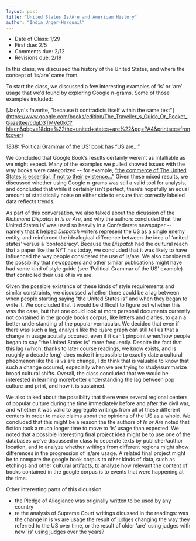 ```yaml
---
layout: post
title: "United States Is/Are and American History"
author: "India Unger-Harquail"
---
```

- Date of Class: 1/29
- First due: 2/5
- Comments due: 2/12
- Revisions due: 2/19

In this class, we discussed the history of the United States, and where the concept of ‘is/are’ came from.

To start the class, we discussed a few interesting examples of ‘is’ or ‘are’ usage that we’d found by exploring Google n-grams. Some of those examples included:

[Jaclyn's favorite, "because it contradicts itself within the same text"] (https://www.google.com/books/edition/The_Traveller_s_Guide_Or_Pocket_Gazettee/cdgD3TMVe0kC?hl=en&gbpv=1&dq=%22the+united+states+are%22&pg=PA4&printsec=frontcover)

[1838: ‘Political Grammar of the US’ book has “US are…”](https://books.google.com/books?id=ORJAAAAAYAAJ&pg=PA231&dq=%22the+united+states+are%22&hl=en&newbks=1&newbks_redir=0&sa=X&ved=2ahUKEwipjfGx46fnAhV9mXIEHZWhDx8Q6AEwAnoECAUQAg#v=onepage&q=%22the%20united%20states%20are%22&f=false)

We concluded that Google Book’s results certainly weren’t as infalliable as we might expect. Many of the examples we pulled showed issues with the way books were categorized -- for example, [“the commerce of The United States is essential, if not to their existence…”](https://books.google.com/books?id=IKkOAAAAQAAJ&pg=PA121&dq=%22the+united+states+is%22&hl=en&newbks=1&newbks_redir=0&sa=X&ved=2ahUKEwi9ieKe7afnAhUolXIEHbHBCjg4ZBDoATAFegQIBxAC#v=onepage&q=%22the%20united%20states%20is%22&f=false) Given these mixed results, we discussed whether using Google n-grams  was still a valid tool for analysis, and concluded that while it certainly isn’t perfect, there’s hopefully an equal amount of statistically noise on either side to ensure that correctly labeled data reflects trends. 

As part of this conversation, we also talked about the dicussion of the *Richmond Dispatch* in *Is or Are*, and why the authors concluded that ‘the United States is’ was used so heavily in a Confederate newspaper -- namely that it helped *Dispatch* writers represent the US as a single enemy entity, and reinforced the idealogical difference between the idea of ‘united states’ versus a ‘confederacy’. Because the *Dispatch* had the cultural reach that a paper like the NYT has today, we concluded that it was likely to have influenced the way people considered the use of is/are. We also considered the possibility that newspapers and other similar publications might have had some kind of style guide (see 'Political Grammar of the US' example) that controlled their use of is vs are.

Given the possible existence of these kinds of style requirements and similar constraints, we discussed whether there could be a lag between when people starting saying "the United States is" and when they began to write it. We concluded that it would be difficult to figure out whether this was the case, but that one could look at more personal documents currently not contained in the google books corpus, like letters and diaries, to gain a better understanding of the popular vernacular. We decided that even if there was such a lag, analysis like the is/are graph can still tell us that a change in usage acutally occured, even if it can't pinpoint when/how people began to say "the United States is" more frequently. Despite the fact that this lag (which, thanks to later course readings, we know exists, and is roughly a decade long) does make it impossible to exactly date a cultural pheomenon like the is vs are change, I do think that is valuable to know that such a change occured, especially when we are trying to study/summarize broad cultural shifts. Overall, the class concluded that we would be interested in learning more/better understanding the lag between pop culture and print, and how it is sustained.

We also talked about the possiblity that there were several regional centers of popular culture during the time immediately before and after the civil war, and whether it was valid to aggregate writings from all of these different centers in order to make claims about the opinions of the US as a whole. We concluded that this might be a reason the the authors of *Is or Are* noted that fiction took a much longer time to move to ‘is’ usage than expected. We noted that a possible interesting final project idea might be to use one of the databases we’ve discussed in class to seperate texts by publisher/author location, and to analyze whether writings from different regions might show differences in the progression of is/are usage. A related final project might be to compare the google book corpus to other kinds of data, such as etchings and other cultural artifacts, to analyze how relevant the content of books contained in the google corpus is to events that were happening at the time. 

Other interesting parts of this dicussion
- the Pledge of Allegiance was originally written to be used by any country
- re the analysis of Supreme Court writings dicussed in the readings: was the change in is vs are usage the result of judges changing the way they referred to the US over time, or the result of older 'are' using judges with new 'is' using judges over the years?
